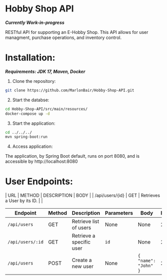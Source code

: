 # Hobby Shop API
***Currently Work-in-progress***  

 RESTful API for supporting an E-Hobby Shop. This API allows for user managment, purchase operations, and inventory control. 

# Installation:
 ***Requirements: JDK 17, Maven, Docker***  


 1. Clone the repository:
      
 ```sh 
git clone https://github.com/MarlonBair/Hobby-Shop-API.git
```

 2. Start the databse:
      
```sh
cd Hobby-Shop-API/src/main/resources/
docker-compose up -d 
```

3. Start the application:
  
```sh
cd ../../../
mvn spring-boot:run
```
4. Access application:
     
The application, by Spring Boot default, runs on port 8080, and is accessible by http://localhost:8080

# User Endpoints:

| URL | METHOD | DESCRIPTION | BODY |
| /api/users/{id} | GET | Retrieves a User by its ID. | |

| Endpoint         | Method | Description               | Parameters | Body                     | Response  | Auth      |
| ---------------  | ------ | ------------------------- | ---------- | ------------------------ | --------- | --------- |
| `/api/users`     | GET    | Retrieve list of users    | None       | None                     | 200, 404  | Bearer Token |
| `/api/users/:id` | GET    | Retrieve a specific user  | `id`       | None                     | 200, 404  | Bearer Token |
| `/api/users`     | POST   | Create a new user         | None       | `{ "name": "John" }`     | 201      | Bearer Token |



